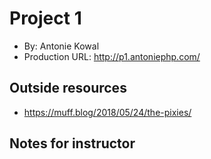 # Project 1 
+ By: Antonie Kowal 
+ Production URL: http://p1.antoniephp.com/

## Outside resources  
+ https://muff.blog/2018/05/24/the-pixies/


## Notes for instructor
